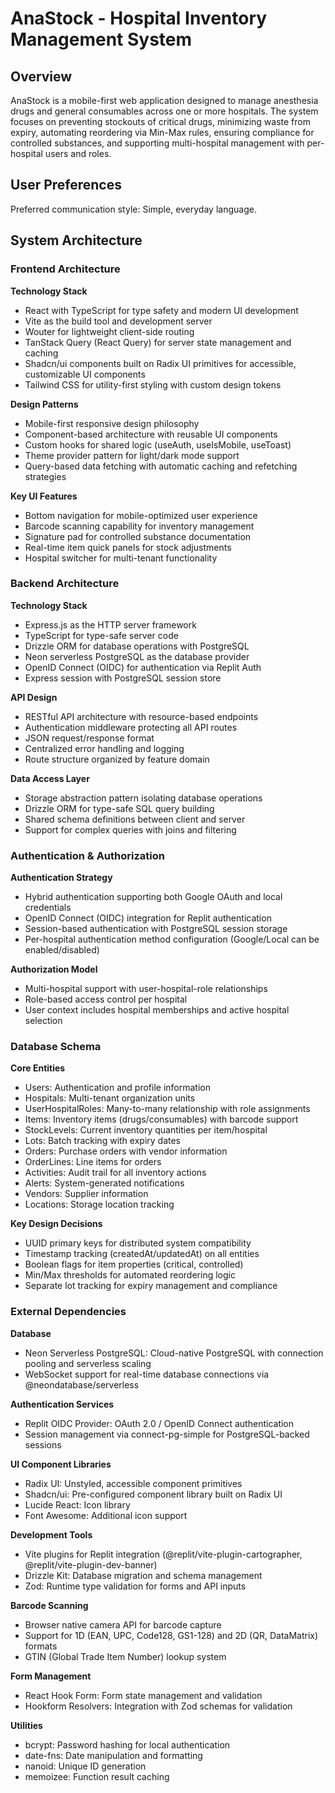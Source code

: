# AnaStock - Hospital Inventory Management System

## Overview

AnaStock is a mobile-first web application designed to manage anesthesia drugs and general consumables across one or more hospitals. The system focuses on preventing stockouts of critical drugs, minimizing waste from expiry, automating reordering via Min-Max rules, ensuring compliance for controlled substances, and supporting multi-hospital management with per-hospital users and roles.

## User Preferences

Preferred communication style: Simple, everyday language.

## System Architecture

### Frontend Architecture

**Technology Stack**
- React with TypeScript for type safety and modern UI development
- Vite as the build tool and development server
- Wouter for lightweight client-side routing
- TanStack Query (React Query) for server state management and caching
- Shadcn/ui components built on Radix UI primitives for accessible, customizable UI components
- Tailwind CSS for utility-first styling with custom design tokens

**Design Patterns**
- Mobile-first responsive design philosophy
- Component-based architecture with reusable UI components
- Custom hooks for shared logic (useAuth, useIsMobile, useToast)
- Theme provider pattern for light/dark mode support
- Query-based data fetching with automatic caching and refetching strategies

**Key UI Features**
- Bottom navigation for mobile-optimized user experience
- Barcode scanning capability for inventory management
- Signature pad for controlled substance documentation
- Real-time item quick panels for stock adjustments
- Hospital switcher for multi-tenant functionality

### Backend Architecture

**Technology Stack**
- Express.js as the HTTP server framework
- TypeScript for type-safe server code
- Drizzle ORM for database operations with PostgreSQL
- Neon serverless PostgreSQL as the database provider
- OpenID Connect (OIDC) for authentication via Replit Auth
- Express session with PostgreSQL session store

**API Design**
- RESTful API architecture with resource-based endpoints
- Authentication middleware protecting all API routes
- JSON request/response format
- Centralized error handling and logging
- Route structure organized by feature domain

**Data Access Layer**
- Storage abstraction pattern isolating database operations
- Drizzle ORM for type-safe SQL query building
- Shared schema definitions between client and server
- Support for complex queries with joins and filtering

### Authentication & Authorization

**Authentication Strategy**
- Hybrid authentication supporting both Google OAuth and local credentials
- OpenID Connect (OIDC) integration for Replit authentication
- Session-based authentication with PostgreSQL session storage
- Per-hospital authentication method configuration (Google/Local can be enabled/disabled)

**Authorization Model**
- Multi-hospital support with user-hospital-role relationships
- Role-based access control per hospital
- User context includes hospital memberships and active hospital selection

### Database Schema

**Core Entities**
- Users: Authentication and profile information
- Hospitals: Multi-tenant organization units
- UserHospitalRoles: Many-to-many relationship with role assignments
- Items: Inventory items (drugs/consumables) with barcode support
- StockLevels: Current inventory quantities per item/hospital
- Lots: Batch tracking with expiry dates
- Orders: Purchase orders with vendor information
- OrderLines: Line items for orders
- Activities: Audit trail for all inventory actions
- Alerts: System-generated notifications
- Vendors: Supplier information
- Locations: Storage location tracking

**Key Design Decisions**
- UUID primary keys for distributed system compatibility
- Timestamp tracking (createdAt/updatedAt) on all entities
- Boolean flags for item properties (critical, controlled)
- Min/Max thresholds for automated reordering logic
- Separate lot tracking for expiry management and compliance

### External Dependencies

**Database**
- Neon Serverless PostgreSQL: Cloud-native PostgreSQL with connection pooling and serverless scaling
- WebSocket support for real-time database connections via @neondatabase/serverless

**Authentication Services**
- Replit OIDC Provider: OAuth 2.0 / OpenID Connect authentication
- Session management via connect-pg-simple for PostgreSQL-backed sessions

**UI Component Libraries**
- Radix UI: Unstyled, accessible component primitives
- Shadcn/ui: Pre-configured component library built on Radix UI
- Lucide React: Icon library
- Font Awesome: Additional icon support

**Development Tools**
- Vite plugins for Replit integration (@replit/vite-plugin-cartographer, @replit/vite-plugin-dev-banner)
- Drizzle Kit: Database migration and schema management
- Zod: Runtime type validation for forms and API inputs

**Barcode Scanning**
- Browser native camera API for barcode capture
- Support for 1D (EAN, UPC, Code128, GS1-128) and 2D (QR, DataMatrix) formats
- GTIN (Global Trade Item Number) lookup system

**Form Management**
- React Hook Form: Form state management and validation
- Hookform Resolvers: Integration with Zod schemas for validation

**Utilities**
- bcrypt: Password hashing for local authentication
- date-fns: Date manipulation and formatting
- nanoid: Unique ID generation
- memoizee: Function result caching